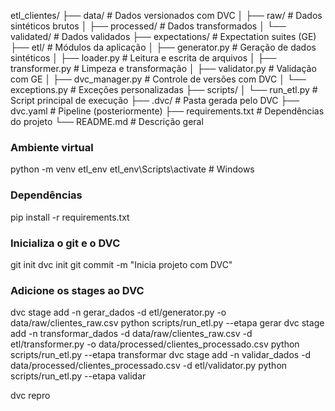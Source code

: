 
etl_clientes/
├── data/                         # Dados versionados com DVC
│   ├── raw/                     # Dados sintéticos brutos
│   ├── processed/              # Dados transformados
│   └── validated/              # Dados validados
├── expectations/                # Expectation suites (GE)
├── etl/                         # Módulos da aplicação
│   ├── generator.py            # Geração de dados sintéticos
│   ├── loader.py               # Leitura e escrita de arquivos
│   ├── transformer.py          # Limpeza e transformação
│   ├── validator.py            # Validação com GE
│   ├── dvc_manager.py          # Controle de versões com DVC
│   └── exceptions.py           # Exceções personalizadas
├── scripts/
│   └── run_etl.py              # Script principal de execução
├── .dvc/                        # Pasta gerada pelo DVC
├── dvc.yaml                     # Pipeline (posteriormente)
├── requirements.txt             # Dependências do projeto
└── README.md                    # Descrição geral


### Ambiente virtual

python -m venv etl_env
etl_env\Scripts\activate     # Windows

### Dependências
pip install -r requirements.txt


### Inicializa o git e o DVC
git init
dvc init
git commit -m "Inicia projeto com DVC"

### Adicione os stages ao DVC
dvc stage add -n gerar_dados -d etl/generator.py -o data/raw/clientes_raw.csv python scripts/run_etl.py --etapa gerar
dvc stage add -n transformar_dados -d data/raw/clientes_raw.csv -d etl/transformer.py -o data/processed/clientes_processado.csv python scripts/run_etl.py --etapa transformar
dvc stage add -n validar_dados -d data/processed/clientes_processado.csv -d etl/validator.py python scripts/run_etl.py --etapa validar


dvc repro
